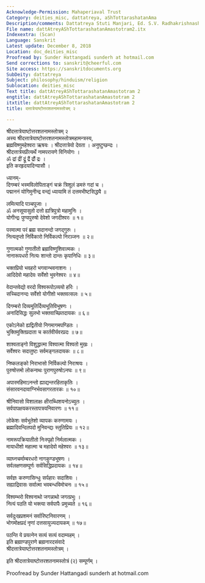 ```yaml
---
Acknowledge-Permission: Mahaperiaval Trust
Category: deities_misc, dattatreya, aShTottarashatanAma
Description/comments: Dattatreya Stuti Manjari, Ed. S.V. Radhakrishnashastri
File name: dattAtreyAShTottarashatanAmastotram2.itx
Indexextra: (Scan)
Language: Sanskrit
Latest update: December 8, 2018
Location: doc_deities_misc
Proofread by: Sunder Hattangadi sunderh at hotmail.com
Send corrections to: sanskrit@cheerful.com
Site access: https://sanskritdocuments.org
SubDeity: dattatreya
Subject: philosophy/hinduism/religion
Sublocation: deities_misc
Text title: dattAtreyAShTottarashatanAmastotram 2
engtitle: dattAtreyAShTottarashatanAmastotram 2
itxtitle: dattAtreyAShTottarashatanAmastotram 2
title: दत्तात्रेयाष्टोत्तरशतनामस्तोत्रम् २

---
```

  
 श्रीदत्तात्रेयाष्टोत्तरशतनामस्तोत्रम् २   
अस्य श्रीदत्तात्रेयाष्टोत्तरशतनामस्तोत्रमहामन्त्रस्य,  
ब्रह्मविष्णुमहेश्वरा ऋषयः । श्रीदत्तात्रेयो देवता । अनुष्टुप्छन्दः ।  
श्रीदत्तात्रेयप्रीत्यर्थे नामपरायणे विनियोगः ।  
ॐ द्रां द्रीं द्रूं द्रैं द्रौं द्रः ।  
इति करहृदयादिन्यासौ ।  
  
ध्यानम्-  
दिगम्बरं भस्मविलोपिताङ्गं चक्रं त्रिशूलं डमरुं गदां च ।  
पद्माननं योगिमुनीन्द्र वन्द्यं ध्यायामि तं दत्तमभीष्टसिद्ध्यै ॥  
  
लमित्यादि पञ्चपूजाः ।  
ॐ अनसूयासुतो दत्तो ह्यत्रिपुत्रो महामुनिः ।  
योगीन्द्रः पुण्यपुरुषो देवेशो जगदीश्वरः ॥ १॥  
  
परमात्मा परं ब्रह्म सदानन्दो जगद्गुरुः ।  
नित्यतृप्तो निर्विकारो निर्विकल्पो निरञ्जनः ॥ २॥  
  
गुणात्मको गुणातीतो ब्रह्मविष्णुशिवात्मकः ।  
नानारूपधरो नित्यः शान्तो दान्तः कृपानिधिः ॥ ३॥  
  
भक्तप्रियो भवहरो भगवान्भवनाशनः ।  
आदिदेवो महादेवः सर्वेशो भुवनेश्वरः ॥ ४॥  
  
वेदान्तवेद्यो वरदो विश्वरूपोऽव्ययो हरिः ।  
सच्चिदानन्दः सर्वेशो योगीशो भक्तवत्सलः ॥ ५॥  
  
दिगम्बरो दिव्यमूतिर्दिव्यभूतिविभूषणः ।  
अनादिसिद्धः सुलभो भक्तवाच्छितदायकः ॥ ६॥  
  
एकोऽनेको ह्यद्वितीयो निगमागमपण्डितः ।  
भुक्तिमुक्तिप्रदाता च कार्तवीर्यवरप्रदः ॥ ७॥  
  
शाश्वताङ्गो विशुद्धात्मा विश्वात्मा विश्वतो मुखः ।  
सर्वेश्वरः सदातुष्टः सर्वमङ्गलदायकः ॥ ८॥  
  
निष्कलङ्को निराभासो निर्विकल्पो निराश्रयः ।  
पुरुषोत्तमो लोकनाथः पुराणपुरुषोऽनघः ॥ ९॥  
  
अपारमहिमाऽनन्तो ह्याद्यन्तरहिताकृतिः ।  
संसारवनदावाग्निर्भवसागरतारकः ॥ १०॥  
  
श्रीनिवासो विशालाक्षः क्षीराब्धिशयनोऽच्युतः ।  
सर्वपापक्षयकरस्तापत्रयनिवारणः ॥ ११॥  
  
लोकेशः सर्वभूतेशो व्यापकः करुणामयः ।  
ब्रह्मादिवन्दितपदो मुनिवन्द्यः स्तुतिप्रियः ॥ १२॥  
  
नामरूपक्रियातीतो निःस्पृहो निर्मलात्मकः ।  
मायाधीशो महात्मा च महादेवो महेश्वरः ॥ १३॥  
  
व्याघ्नचर्माम्बरधरो नागकुण्डभूषणः ।  
सर्वलक्षणसम्पूर्णः सर्वसिद्धिप्रदायकः ॥ १४॥  
  
सर्वज्ञः करुणासिन्धुः सर्पहारः सदाशिवः ।  
सह्याद्रिवासः सर्वात्मा भवबन्धविमोचनः ॥ १५॥  
  
विश्वम्भरो विश्वनाथो जगन्नाथो जगत्प्रभुः ।  
नित्यं पठति यो भक्त्या सर्वपापैः प्रमुच्यते ॥ १६॥  
  
सर्वदुःखप्रशमनं सर्वारिष्टनिवारणम् ।  
भोगमोक्षप्रदं नृणां दत्तसायुज्यदायकम् ॥ १७॥  
  
पठन्ति ये प्रयत्नेन सत्यं सत्यं वदाम्यहम् ।  
इति ब्रह्माण्डपुराणे ब्रह्मनारदसंवादे  
श्रीदत्तात्रेयाष्टोत्तरशतनामस्तोत्रम् ।  
  
इति श्रीदत्तात्रेयाष्टोत्तरशतनामस्तोत्रं (२) सम्पूर्णम् ।  
  
Proofread by Sunder Hattangadi sunderh at hotmail.com  
  
